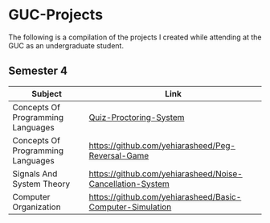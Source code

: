# GUC-Projects
The following is a compilation of the projects I created while attending at the GUC as an undergraduate student.

## Semester 4
| Subject | Link |
| --- | --- |
| Concepts Of Programming Languages | [Quiz-Proctoring-System](https://github.com/yehiarasheed/Quiz-Proctoring-System) |
| Concepts Of Programming Languages | https://github.com/yehiarasheed/Peg-Reversal-Game |
| Signals And System Theory | https://github.com/yehiarasheed/Noise-Cancellation-System |
| Computer Organization | https://github.com/yehiarasheed/Basic-Computer-Simulation |




